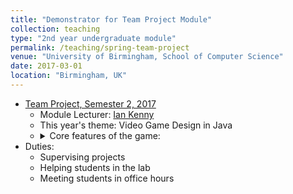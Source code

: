 ```yaml
---	
title: "Demonstrator for Team Project Module"		
collection: teaching		
type: "2nd year undergraduate module"		
permalink: /teaching/spring-team-project
venue: "University of Birmingham, School of Computer Science"		
date: 2017-03-01		
location: "Birmingham, UK"		
---	
```

 			
* [Team Project, Semester 2, 2017](https://canvas.bham.ac.uk/courses/21812) 		
   * Module Lecturer: [Ian Kenny](https://www.cs.bham.ac.uk/~kennyis/) 		
   * This year's theme: Video Game Design in Java
   * <details> 
      <summary>Core features of the game:</summary>
      <p>
       <ul> 
        <li>  Competitive play.Your game must allow players to compete.
        </li>
        <li> Networking.Your  game  must  allow  multiple  players  to  play  across  a  network. The  specific  net-working arrangement depends on the type of game but, for example, you might create a client-server typearrangement in which multiple clients connect to a controlling server, or a server performing some otherservice.
        </li>    
        <li>  Artificial Intelligence.Your game must have the option of computer-controlled players. These mightbe individual or team players, depending on the type of game.
        </li> 
        <li> User Interface.Your game must have a user interface, i.e.  a convenient way for players to interactwith the game.  This will almost certainly require a menu as a minimum but will more than likely alsorequire other interface entities such as dialog windows that have a range of controls, clickable icons, etc.The user interface will also include crucial feedback information for the player.
        </li> 
       </ul>  
      </p>   
* Duties: 
   * Supervising projects
   * Helping students in the lab
   * Meeting students in office hours
     
